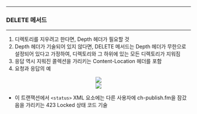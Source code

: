 -----
### DELETE 메서드
-----
1. 디렉토리를 지우려고 한다면, Depth 헤더가 필요할 것
2. Depth 헤더가 기술되어 있지 않다면, DELETE 메서드는 Depth 헤더가 무한으로 설정되어 있다고 가정하여, 디렉토리와 그 하위에 있는 모든 디렉토리가 지워짐
3. 응답 역시 지워진 콜렉션을 가리키는 Content-Location 헤더를 포함
4. 요청과 응답의 예
<div align="center">
<img src="https://github.com/user-attachments/assets/d2ffcaaf-a1e2-4f5c-8bbf-95f0ae1b6fc8">
</div>

<div align="center">
<img src="https://github.com/user-attachments/assets/c81cfe3f-1215-421a-abc1-498740e31b2b">
</div>


   - 이 트랜잭션에서 ```<status>``` XML 요소에는 다른 사용자에 ch-publish.fm을 잠갔음을 가리키는 423 Locked 상태 코드 기술
